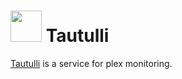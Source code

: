 # <img src="https://raw.githubusercontent.com/linuxserver/Heimdall-Apps/master/Tautulli/tautulli.png" width="50" height="50"> Tautulli

[Tautulli](https://github.com/Tautulli/Tautulli) is a service for plex monitoring.
